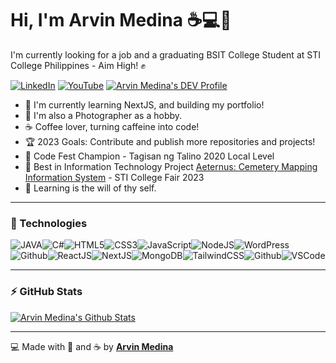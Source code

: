 # Hi, I'm Arvin Medina ☕💻💙

I'm currently looking for a job and a graduating BSIT College Student at STI College Philippines - Aim High! ✊

[![LinkedIn](https://img.shields.io/badge/linkedin-%231DA1F2.svg?&style=for-the-badge&logo=linkedin&logoColor=white)](https://linkedin.com/in/arvin-rhen-medina-662b601b2/) [![YouTube](https://img.shields.io/badge/youtube-%23FF0000.svg?&style=for-the-badge&logo=youtube&logoColor=white)](https://www.youtube.com/channel/UC--8eSflIklGOQgXvvvC3CQ) [![Arvin Medina's DEV Profile](https://img.shields.io/badge/DEV-%23000000.svg?&style=for-the-badge&logo=dev.to&logoColor=white)](https://dev.to/arviinm)

- 🌱 I'm currently learning NextJS, and building my portfolio!
- 📸 I'm also a Photographer as a hobby.
- ☕ Coffee lover, turning caffeine into code!
- 🏆 2023 Goals: Contribute and publish more repositories and projects!
- 🥇 Code Fest Champion - Tagisan ng Talino 2020 Local Level
- 🥇 Best in Information Technology Project [Aeternus: Cemetery Mapping Information System](https://aeternus-frontend.onrender.com/) - STI College Fair 2023
- 🎯 Learning is the will of thy self.

---

### 🔧 Technologies

![JAVA](https://img.icons8.com/color/30/000000/java-coffee-cup-logo.png)![C#](https://img.icons8.com/color/30/000000/c-sharp-logo.png)![HTML5](https://img.icons8.com/color/30/html-5.png)![CSS3](https://img.icons8.com/color/30/css3.png)![JavaScript](https://img.icons8.com/color/30/javascript.png)![NodeJS](https://img.icons8.com/color/30/nodejs.png)![WordPress](https://img.icons8.com/color/30/wordpress.png)![Github](https://img.icons8.com/material-outlined/30/github.png)![ReactJS](https://img.icons8.com/color/30/react-native.png)![NextJS](https://img.icons8.com/color/30/nextjs.png)![MongoDB](https://img.icons8.com/color/30/mongodb.png)![TailwindCSS](https://img.icons8.com/color/30/tailwindcss.png)![Github](https://img.icons8.com/color/30/github.png)![VSCode](https://img.icons8.com/color/30/visual-studio-code-2019.png)

---

### ⚡ GitHub Stats

[![Arvin Medina's Github Stats](https://github-readme-stats.vercel.app/api?username=arviinm&theme=tokyonight&show_icons=true)](https://github.com/arviinm/github-readme-stats)

---

💻 Made with 💙 and ☕ by **[Arvin Medina](https://arvinrhen.me)**
